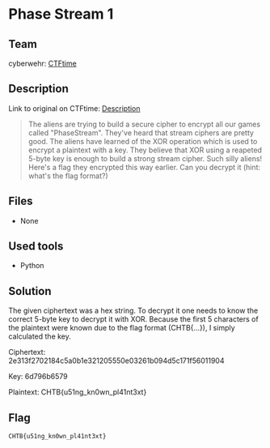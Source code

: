 # Phase Stream 1
## Team
cyberwehr: [CTFtime](https://ctftime.org/team/35295)

## Description
Link to original on CTFtime: [Description](https://ctftime.org/task/15696 "CTFtime challenge description")

> The aliens are trying to build a secure cipher to encrypt all our games called "PhaseStream". They've heard that stream ciphers are pretty good. The aliens have learned of the XOR operation which is used to encrypt a plaintext with a key. They believe that XOR using a reapeted 5-byte key is enough to build a strong stream cipher. Such silly aliens! Here's a flag they encrypted this way earlier. Can you decrypt it (hint: what's the flag format?)

## Files
- None

## Used tools
- Python

## Solution

The given ciphertext was a hex string. To decrypt it one needs to know the correct 5-byte key to decrypt it with XOR.
Because the first 5 characters of the plaintext were known due to the flag format (CHTB{...}), I simply calculated the key.

Ciphertext: 2e313f2702184c5a0b1e321205550e03261b094d5c171f56011904

Key: 6d796b6579

Plaintext: CHTB{u51ng_kn0wn_pl41nt3xt}

## Flag
```
CHTB{u51ng_kn0wn_pl41nt3xt}
```